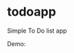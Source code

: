 # todoapp

Simple To Do list app

Demo:<be>
<src img="https://github.com/SyafizadAswad/todoapp/blob/main/todoapp.gif" width="50%" height="50%">
